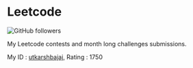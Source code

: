 # Leetcode 

![GitHub followers](https://img.shields.io/github/followers/utkarshbajaj?label=Follow&style=social)

My Leetcode contests and month long challenges submissions. 

My ID : <a href="https://leetcode.com/utkarshbajaj">utkarshbajaj</a>, Rating : 1750
